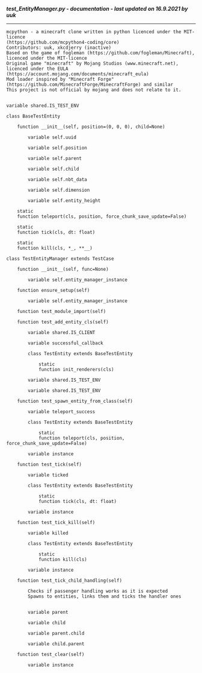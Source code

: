 ***test_EntityManager.py - documentation - last updated on 16.9.2021 by uuk***
___

    mcpython - a minecraft clone written in python licenced under the MIT-licence 
    (https://github.com/mcpython4-coding/core)
    Contributors: uuk, xkcdjerry (inactive)
    Based on the game of fogleman (https://github.com/fogleman/Minecraft), licenced under the MIT-licence
    Original game "minecraft" by Mojang Studios (www.minecraft.net), licenced under the EULA
    (https://account.mojang.com/documents/minecraft_eula)
    Mod loader inspired by "Minecraft Forge" (https://github.com/MinecraftForge/MinecraftForge) and similar
    This project is not official by mojang and does not relate to it.


    variable shared.IS_TEST_ENV

    class BaseTestEntity

        function __init__(self, position=(0, 0, 0), child=None)

            variable self.uuid

            variable self.position

            variable self.parent

            variable self.child

            variable self.nbt_data

            variable self.dimension

            variable self.entity_height

        static
        function teleport(cls, position, force_chunk_save_update=False)

        static
        function tick(cls, dt: float)

        static
        function kill(cls, *_, **__)

    class TestEntityManager extends TestCase

        function __init__(self, func=None)

            variable self.entity_manager_instance

        function ensure_setup(self)

            variable self.entity_manager_instance

        function test_module_import(self)

        function test_add_entity_cls(self)

            variable shared.IS_CLIENT

            variable successful_callback

            class TestEntity extends BaseTestEntity

                static
                function init_renderers(cls)

            variable shared.IS_TEST_ENV

            variable shared.IS_TEST_ENV

        function test_spawn_entity_from_class(self)

            variable teleport_success

            class TestEntity extends BaseTestEntity

                static
                function teleport(cls, position, force_chunk_save_update=False)

            variable instance

        function test_tick(self)

            variable ticked

            class TestEntity extends BaseTestEntity

                static
                function tick(cls, dt: float)

            variable instance

        function test_tick_kill(self)

            variable killed

            class TestEntity extends BaseTestEntity

                static
                function kill(cls)

            variable instance

        function test_tick_child_handling(self)
            
            Checks if passenger handling works as it is expected
            Spawns to entities, links them and ticks the handler ones


            variable parent

            variable child

            variable parent.child

            variable child.parent

        function test_clear(self)

            variable instance